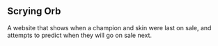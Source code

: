 ## Scrying Orb

A website that shows when a champion and skin were last on sale, and attempts to predict when they will go on sale next.